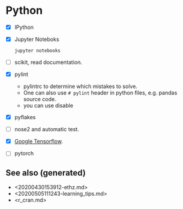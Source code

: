# Python

-   [X] IPython

-   [X] Jupyter Noteboks
    
    ```bash
    jupyter notebooks
    ```

-   [ ] scikit, read documentation.

-   [X] pylint
    -   pylintrc to determine which mistakes to solve.
    -   One can also use `# pylint` header in python files, e.g. pandas source code.
    -   you can use disable

-   [X] pyflakes

-   [ ] nose2 and automatic test.

-   [X] [Google Tensorflow](https://www.tensorflow.org/).

-   [ ] pytorch


## See also (generated)

-   <20200430153912-ethz.md>
-   <20200505111243-learning_tips.md>
-   <r_cran.md>
